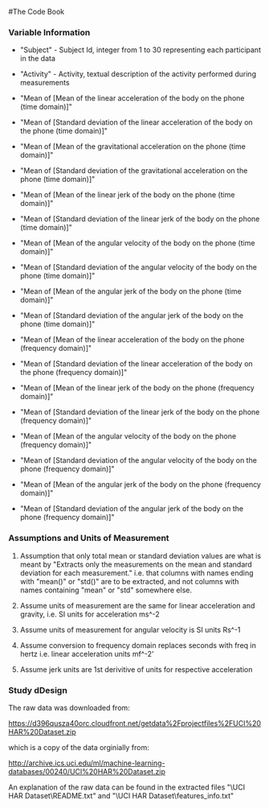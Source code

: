 #The Code Book



### Variable Information
* "Subject" - Subject Id, integer from 1 to 30 representing each participant in the data
* "Activity" - Activity, textual description of the activity performed during measurements  

* "Mean of [Mean of the linear acceleration of the body on the phone (time domain)]"                  
* "Mean of [Standard deviation of the linear acceleration of the body on the phone (time domain)]" 

* "Mean of [Mean of the gravitational acceleration on the phone (time domain)]"
* "Mean of [Standard deviation of the gravitational acceleration on the phone (time domain)]"

* "Mean of [Mean of the linear jerk of the body on the phone (time domain)]"                       
* "Mean of [Standard deviation of the linear jerk of the body on the phone (time domain)]" 

* "Mean of [Mean of the angular velocity of the body on the phone (time domain)]"
* "Mean of [Standard deviation of the angular velocity of the body on the phone (time domain)]"

* "Mean of [Mean of the angular jerk of the body on the phone (time domain)]"                  
* "Mean of [Standard deviation of the angular jerk of the body on the phone (time domain)]"

* "Mean of [Mean of the linear acceleration of the body on the phone (frequency domain)]"              
* "Mean of [Standard deviation of the linear acceleration of the body on the phone (frequency domain)]"

* "Mean of [Mean of the linear jerk of the body on the phone (frequency domain)]"                      
* "Mean of [Standard deviation of the linear jerk of the body on the phone (frequency domain)]" 

* "Mean of [Mean of the angular velocity of the body on the phone (frequency domain)]"                 
* "Mean of [Standard deviation of the angular velocity of the body on the phone (frequency domain)]" 

* "Mean of [Mean of the angular jerk of the body on the phone (frequency domain)]"                     
* "Mean of [Standard deviation of the angular jerk of the body on the phone (frequency domain)]" 

### Assumptions and Units of Measurement 

1. Assumption that only total mean or standard deviation values are what is meant by "Extracts only the measurements on the mean and standard deviation for each measurement." i.e. that columns with names ending with "mean()" or "std()" are to be extracted, and not columns with names containing "mean" or "std" somewhere else.

2. Assume units of measurement are the same for linear acceleration and gravity, i.e. SI units for acceleration ms^-2

3. Assume units of measurement for angular velocity is SI units Rs^-1

4. Assume conversion to frequency domain replaces seconds with freq in hertz i.e. linear acceleration units mf^-2'

5. Assume jerk units are 1st derivitive of units for respective acceleration

### Study dDesign 

The raw data was downloaded from:

https://d396qusza40orc.cloudfront.net/getdata%2Fprojectfiles%2FUCI%20HAR%20Dataset.zip 

which is a copy of the data orginially from:

http://archive.ics.uci.edu/ml/machine-learning-databases/00240/UCI%20HAR%20Dataset.zip

An explanation of the raw data can be found in the extracted files "\UCI HAR Dataset\README.txt" and "\UCI HAR Dataset\features_info.txt"


